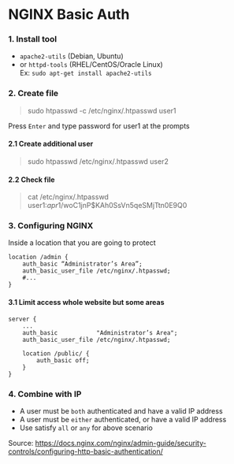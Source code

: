 # NGINX Basic Auth

### 1. Install tool 
- `apache2-utils` (Debian, Ubuntu) 
- or `httpd-tools` (RHEL/CentOS/Oracle Linux)\
Ex: `sudo apt-get install apache2-utils`

### 2. Create file
> sudo htpasswd -c /etc/nginx/.htpasswd user1

Press `Enter` and type password for user1 at the prompts
#### 2.1 Create additional user
> sudo htpasswd /etc/nginx/.htpasswd user2
#### 2.2 Check file 
> cat /etc/nginx/.htpasswd\
user1:$apr1$/woC1jnP$KAh0SsVn5qeSMjTtn0E9Q0

### 3. Configuring NGINX
Inside a location that you are going to protect
```
location /admin {
    auth_basic “Administrator’s Area”;
    auth_basic_user_file /etc/nginx/.htpasswd; 
    #...
}
```
#### 3.1 Limit access whole website but some areas
```
server {
    ...
    auth_basic           "Administrator’s Area";
    auth_basic_user_file /etc/nginx/.htpasswd; 

    location /public/ {
        auth_basic off;
    }
}
```

### 4. Combine with IP
- A user must be `both` authenticated and have a valid IP address
- A user must be `either` authenticated, or have a valid IP address
- Use satisfy `all` or `any` for above scenario

Source: https://docs.nginx.com/nginx/admin-guide/security-controls/configuring-http-basic-authentication/